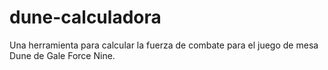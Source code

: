 # dune-calculadora
Una herramienta para calcular la fuerza de combate para el juego de mesa Dune de Gale Force Nine.
